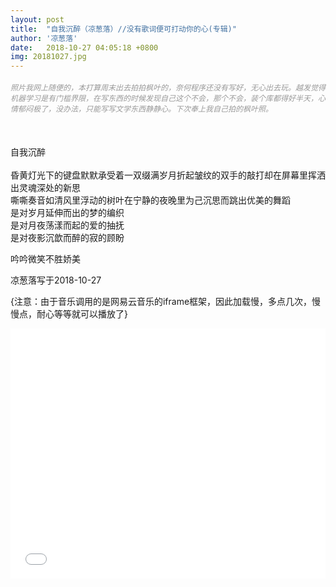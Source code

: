 ```yaml
---
layout: post
title:  "自我沉醉（凉葱落）//没有歌词便可打动你的心(专辑)"
author: '凉葱落'
date:   2018-10-27 04:05:18 +0800
img: 20181027.jpg
---
```

<h5 style="color:#999; font-size:12px;font-weight:300">照片我网上随便的，本打算周末出去拍拍枫叶的，奈何程序还没有写好，无心出去玩。越发觉得机器学习是有门槛界限，在写东西的时候发现自己这个不会，那个不会，装个库都得好半天，心情郁闷极了，没办法，只能写写文学东西静静心。下次奉上我自己拍的枫叶照。</h5>
<br>

自我沉醉<br>
<br>
昏黄灯光下的键盘默默承受着一双缀满岁月折起皱纹的双手的敲打却在屏幕里挥洒出灵魂深处的新思<br>
嘶嘶奏音如清风里浮动的树叶在宁静的夜晚里为己沉思而跳出优美的舞蹈<br>
是对岁月延伸而出的梦的编织<br>
是对月夜荡漾而起的爱的抽抚<br>
是对夜影沉歆而醉的寂的顾盼<br>

吟吟微笑不胜娇美<br>

凉葱落写于2018-10-27<br>

{注意：由于音乐调用的是网易云音乐的iframe框架，因此加载慢，多点几次，慢慢点，耐心等等就可以播放了}
<iframe frameborder="0" src="//music.163.com/outchain/player?type=1&id=491803&auto=1&height=430" allowfullscreen style="width:100%;height:400px"></iframe>
